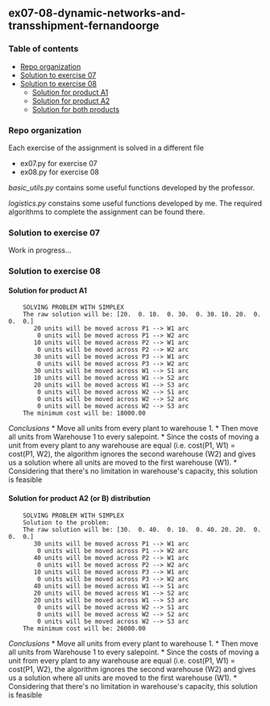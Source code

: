 ## ex07-08-dynamic-networks-and-transshipment-fernandoorge

### Table of contents
* [Repo organization](#repo-organization)
* [Solution to exercise 07](#solution-to-exercise-07)
* [Solution to exercise 08](#solution-to-exercise-08)
  * [Solution for product A1](#solution-for-product-a1)
  * [Solution for product A2](#solution-for-product-a2)
  * [Solution for both products](#solution-for-both-products)

### Repo organization

Each exercise of the assignment is solved in a different file
* ex07.py for exercise 07
* ex08.py for exercise 08

*basic_utils.py* contains some useful functions developed by the professor.

*logistics.py*  constains some useful functions developed by me. The required 
algorithms to complete the assignment can be found there.


### Solution to exercise 07

Work in progress...

### Solution to exercise 08

#### Solution for product A1

```
    SOLVING PROBLEM WITH SIMPLEX
    The raw solution will be: [20.  0. 10.  0. 30.  0. 30. 10. 20.  0.  0.  0.]
       20 units will be moved across P1 --> W1 arc
        0 units will be moved across P1 --> W2 arc
       10 units will be moved across P2 --> W1 arc
        0 units will be moved across P2 --> W2 arc
       30 units will be moved across P3 --> W1 arc
        0 units will be moved across P3 --> W2 arc
       30 units will be moved across W1 --> S1 arc
       10 units will be moved across W1 --> S2 arc
       20 units will be moved across W1 --> S3 arc
        0 units will be moved across W2 --> S1 arc
        0 units will be moved across W2 --> S2 arc
        0 units will be moved across W2 --> S3 arc
    The minimum cost will be: 18000.00
```

*Conclusions*
    * Move all units from every plant to warehouse 1.
    * Then move all units from Warehouse 1 to every salepoint.
    * Since the costs of moving a unit from every plant to any warehouse are equal (i.e. cost(P1, W1) = cost(P1, W2), the algorithm ignores the second warehouse (W2) and gives us a solution where all units are moved to the first warehouse (W1).
    * Considering that there's no limitation in warehouse's capacity, this solution is feasible
      
#### Solution for product A2 (or B) distribution

```
    SOLVING PROBLEM WITH SIMPLEX
    Solution to the problem:
    The raw solution will be: [30.  0. 40.  0. 10.  0. 40. 20. 20.  0.  0.  0.]
       30 units will be moved across P1 --> W1 arc
        0 units will be moved across P1 --> W2 arc
       40 units will be moved across P2 --> W1 arc
        0 units will be moved across P2 --> W2 arc
       10 units will be moved across P3 --> W1 arc
        0 units will be moved across P3 --> W2 arc
       40 units will be moved across W1 --> S1 arc
       20 units will be moved across W1 --> S2 arc
       20 units will be moved across W1 --> S3 arc
        0 units will be moved across W2 --> S1 arc
        0 units will be moved across W2 --> S2 arc
        0 units will be moved across W2 --> S3 arc
    The minimum cost will be: 26000.00
```

*Conclusions*
    * Move all units from every plant to warehouse 1.
    * Then move all units from Warehouse 1 to every salepoint.
    * Since the costs of moving a unit from every plant to any warehouse are equal (i.e. cost(P1, W1) = cost(P1, W2), the algorithm ignores the second warehouse (W2) and gives us a solution where all units are moved to the first warehouse (W1).
    * Considering that there's no limitation in warehouse's capacity, this solution is feasible

